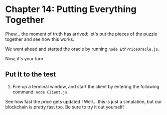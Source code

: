 # Chapter 14: Putting Everything Together

Phew... the moment of truth has arrived: let's put the pieces of the puzzle together and see how this works.

We went ahead and started the oracle by running `node EthPriceOracle.js`.

Now, it's your turn.

## Put It to the test

 1. Fire up a terminal window, and start the client by entering the following command: `node Client.js`.

See how fast the price gets updated ! Well... this is just a simulation, but our blockchain is pretty fast too. Be sure to try it out yourself!
